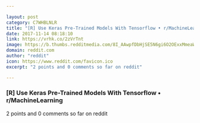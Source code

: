 ```yaml
---

layout: post
category: C7WHBLNLR
title: "[R] Use Keras Pre-Trained Models With Tensorflow • r/MachineLearning"
date: 2017-11-14 08:18:10
link: https://vrhk.co/2zVrTnt
image: https://b.thumbs.redditmedia.com/8I_AAwpfDbHjSE5N6gi6O2OExxMmeaWeOjtFgTmrEVk.jpg
domain: reddit.com
author: "reddit"
icon: https://www.reddit.com/favicon.ico
excerpt: "2 points and 0 comments so far on reddit"

---
```


### [R] Use Keras Pre-Trained Models With Tensorflow • r/MachineLearning

2 points and 0 comments so far on reddit